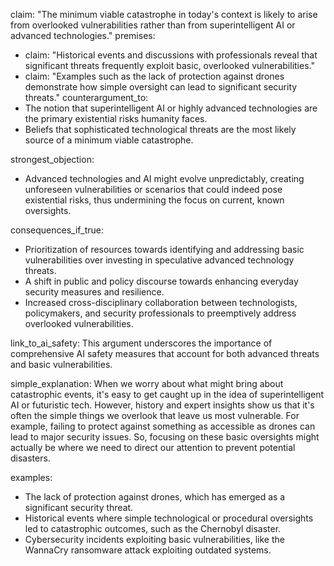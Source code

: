 claim: "The minimum viable catastrophe in today's context is likely to arise from overlooked vulnerabilities rather than from superintelligent AI or advanced technologies."
premises:
  - claim: "Historical events and discussions with professionals reveal that significant threats frequently exploit basic, overlooked vulnerabilities."
  - claim: "Examples such as the lack of protection against drones demonstrate how simple oversight can lead to significant security threats."
counterargument_to:
  - The notion that superintelligent AI or highly advanced technologies are the primary existential risks humanity faces.
  - Beliefs that sophisticated technological threats are the most likely source of a minimum viable catastrophe.

strongest_objection:
  - Advanced technologies and AI might evolve unpredictably, creating unforeseen vulnerabilities or scenarios that could indeed pose existential risks, thus undermining the focus on current, known oversights.

consequences_if_true:
  - Prioritization of resources towards identifying and addressing basic vulnerabilities over investing in speculative advanced technology threats.
  - A shift in public and policy discourse towards enhancing everyday security measures and resilience.
  - Increased cross-disciplinary collaboration between technologists, policymakers, and security professionals to preemptively address overlooked vulnerabilities.

link_to_ai_safety: This argument underscores the importance of comprehensive AI safety measures that account for both advanced threats and basic vulnerabilities.

simple_explanation: When we worry about what might bring about catastrophic events, it's easy to get caught up in the idea of superintelligent AI or futuristic tech. However, history and expert insights show us that it's often the simple things we overlook that leave us most vulnerable. For example, failing to protect against something as accessible as drones can lead to major security issues. So, focusing on these basic oversights might actually be where we need to direct our attention to prevent potential disasters.

examples:
  - The lack of protection against drones, which has emerged as a significant security threat.
  - Historical events where simple technological or procedural oversights led to catastrophic outcomes, such as the Chernobyl disaster.
  - Cybersecurity incidents exploiting basic vulnerabilities, like the WannaCry ransomware attack exploiting outdated systems.